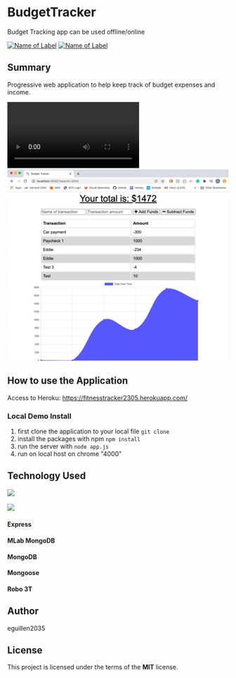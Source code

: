# BudgetTracker
 Budget Tracking app can be used offline/online
 
[![Name of Label](https://img.shields.io/badge/Javascript-JS-blue.svg)](https://www.w3schools.com/Js/)
[![Name of Label](https://img.shields.io/badge/Node.js-Node-green.svg)](https://nodejs.org/en/)


## Summary

Progressive web application to help keep track of budget expenses and income.



![GIF DEMO](https://github.com/eguillen2305/BudgetTracker/blob/master/Screenshots/Demo.mp4)
![Screenshot](https://github.com/eguillen2305/BudgetTracker/blob/master/Screenshots/Screenshot1.png)



## How to use the Application

Access to Heroku:
https://fitnesstracker2305.herokuapp.com/


### Local Demo Install
1. first clone the application to your local file
`git clone`
2. install the packages with npm `npm install`
3. run the server with `node app.js`
4. run on local host on chrome "4000"

## Technology Used
 ![](http://williamavasquez.herokuapp.com/img/js.png)
 
 ![](http://williamavasquez.herokuapp.com/img/node.png)
#### Express
#### MLab MongoDB
#### MongoDB
#### Mongoose
#### Robo 3T


## Author
eguillen2035

## License
This project is licensed under the terms of the **MIT** license.

